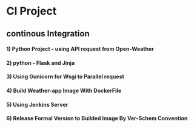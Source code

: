 # CI Project
## continous Integration
#### 1) Python Project - using API request from Open-Weather 
#### 2) python - Flask and Jinja  
#### 3) Using Gunicorn for Wsgi to Parallel request
#### 4) Build Weather-app Image With DockerFile
#### 5) Using Jenkins Server
#### 6) Release Formal Version to Builded Image By Ver-Schem Convention
